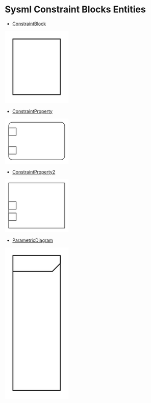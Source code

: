 # Sysml Constraint Blocks Entities


- [ConstraintBlock](./constraint-block.md)  
<img src="./constraint-block.png" width="200"/>

- [ConstraintProperty](./constraint-property.md)  
<img src="./constraint-property.png" width="200"/>

- [ConstraintProperty2](./constraint-property-2.md)  
<img src="./constraint-property-2.png" width="200"/>

- [ParametricDiagram](./parametric-diagram.md)  
<img src="./parametric-diagram.png" width="200"/>
